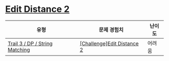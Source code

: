 # [Edit Distance 2](https://www.codetree.ai/trails/complete/curated-cards/challenge-minimum-edit-2)

|유형|문제 경험치|난이도|
|---|---|---|
|[Trail 3 / DP / String Matching](https://www.codetree.ai/trail-info/novice-high/)|[[Challenge]Edit Distance 2](https://www.codetree.ai/trails/complete/curated-cards/challenge-minimum-edit-2/)|어려움|

